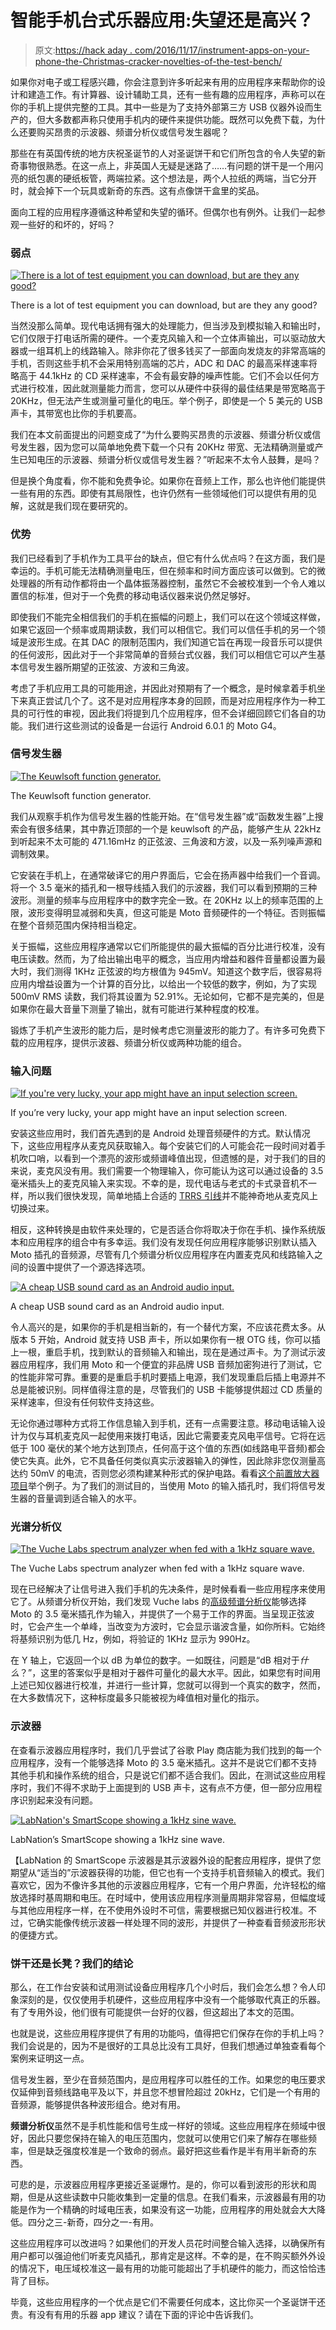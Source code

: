# 智能手机台式乐器应用:失望还是高兴？

> 原文:[https://hack aday . com/2016/11/17/instrument-apps-on-your-phone-the-Christmas-cracker-novelties-of-the-test-bench/](https://hackaday.com/2016/11/17/instrument-apps-on-your-phone-the-christmas-cracker-novelties-of-the-test-bench/)

如果你对电子或工程感兴趣，你会注意到许多听起来有用的应用程序来帮助你的设计和建造工作。有计算器、设计辅助工具，还有一些有趣的应用程序，声称可以在你的手机上提供完整的工具。其中一些是为了支持外部第三方 USB 仪器外设而生产的，但大多数都声称只使用手机内的硬件来提供功能。既然可以免费下载，为什么还要购买昂贵的示波器、频谱分析仪或信号发生器呢？

那些在有英国传统的地方庆祝圣诞节的人对圣诞饼干和它们所包含的令人失望的新奇事物很熟悉。在这一点上，非英国人无疑是迷路了……有问题的饼干是一个用闪亮的纸包裹的硬纸板管，两端拉紧。这个想法是，两个人拉纸的两端，当它分开时，就会掉下一个玩具或新奇的东西。这有点像饼干盒里的奖品。

面向工程的应用程序遵循这种希望和失望的循环。但偶尔也有例外。让我们一起参观一些好的和坏的，好吗？

### 弱点

[![There is a lot of test equipment you can download, but are they any good?](../Images/1f657364da3f69df19410a334582d762.png)](https://hackaday.com/wp-content/uploads/2016/11/sig-gen-search.jpg)

There is a lot of test equipment you can download, but are they any good?

当然没那么简单。现代电话拥有强大的处理能力，但当涉及到模拟输入和输出时，它们仅限于打电话所需的硬件。一个麦克风输入和一个立体声输出，可以驱动放大器或一组耳机上的线路输入。除非你花了很多钱买了一部面向发烧友的非常高端的手机，否则这些手机不会采用特别高端的芯片，ADC 和 DAC 的最高采样速率将略高于 44.1kHz 的 CD 采样速率，不会有最安静的噪声性能。它们不会以任何方式进行校准，因此就测量能力而言，您可以从硬件中获得的最佳结果是带宽略高于 20KHz，但无法产生或测量可量化的电压。举个例子，即使是一个 5 美元的 USB 声卡，其带宽也比你的手机要高。

我们在本文前面提出的问题变成了“为什么要购买昂贵的示波器、频谱分析仪或信号发生器，因为您可以简单地免费下载一个只有 20KHz 带宽、无法精确测量或产生已知电压的示波器、频谱分析仪或信号发生器？”听起来不太令人鼓舞，是吗？

但是换个角度看，你不能和免费争论。如果你在音频上工作，那么也许他们能提供一些有用的东西。即使有其局限性，也许仍然有一些领域他们可以提供有用的见解，这就是我们现在要研究的。

### 优势

我们已经看到了手机作为工具平台的缺点，但它有什么优点吗？在这方面，我们是幸运的。手机可能无法精确测量电压，但在频率和时间方面应该可以做到。它的微处理器的所有动作都将由一个晶体振荡器控制，虽然它不会被校准到一个令人难以置信的标准，但对于一个免费的移动电话仪器来说仍然足够好。

即使我们不能完全相信我们的手机在振幅的问题上，我们可以在这个领域这样做，如果它返回一个频率或周期读数，我们可以相信它。我们可以信任手机的另一个领域是波形生成。在其 DAC 的限制范围内，我们知道它旨在再现一段音乐可以提供的任何波形，因此对于一个非常简单的音频台式仪器，我们可以相信它可以产生基本信号发生器所期望的正弦波、方波和三角波。

考虑了手机应用工具的可能用途，并因此对预期有了一个概念，是时候拿着手机坐下来真正尝试几个了。这不是对应用程序本身的回顾，而是对应用程序作为一种工具的可行性的审视，因此我们将提到几个应用程序，但不会详细回顾它们各自的功能。我们进行这些测试的设备是一台运行 Android 6.0.1 的 Moto G4。

### 信号发生器

[![The Keuwlsoft function generator.](../Images/7bce93a133fa0bbdd1ff898ead57052b.png)](https://hackaday.com/wp-content/uploads/2016/11/keuwlsoft-func-gen.jpg)

The Keuwlsoft function generator.

我们从观察手机作为信号发生器的性能开始。在“信号发生器”或“函数发生器”上搜索会有很多结果，其中靠近顶部的一个是 keuwlsoft 的产品，能够产生从 22kHz 到听起来不太可能的 471.16mHz 的正弦波、三角波和方波，以及一系列噪声源和调制效果。

它安装在手机上，在通常破译它的用户界面后，它会在扬声器中给我们一个音调。将一个 3.5 毫米的插孔和一根导线插入我们的示波器，我们可以看到预期的三种波形。测量的频率与应用程序中的数字完全一致。在 20KHz 以上的频率范围的上限，波形变得明显减弱和失真，但这可能是 Moto 音频硬件的一个特征。否则振幅在整个音频范围内保持相当稳定。

关于振幅，这些应用程序通常以它们所能提供的最大振幅的百分比进行校准，没有电压读数。然而，为了给出输出电平的概念，当应用内增益和器件音量都设置为最大时，我们测得 1KHz 正弦波的均方根值为 945mV。知道这个数字后，很容易将应用内增益设置为一个计算的百分比，以给出一个较低的数字，例如，为了实现 500mV RMS 读数，我们将其设置为 52.91%。无论如何，它都不是完美的，但是如果你在最大音量下测量了输出，就有可能进行某种程度的校准。

锻炼了手机产生波形的能力后，是时候考虑它测量波形的能力了。有许多可免费下载的应用程序，提供示波器、频谱分析仪或两种功能的组合。

### 输入问题

[![If you're very lucky, your app might have an input selection screen.](../Images/a6e2ad39ea8be890ca72f06d19fb2efd.png)](https://hackaday.com/wp-content/uploads/2016/11/input-selection-screen.jpg)

If you’re very lucky, your app might have an input selection screen.

安装这些应用时，我们首先遇到的是 Android 处理音频硬件的方式。默认情况下，这些应用程序从麦克风获取输入。每个安装它们的人可能会花一段时间对着手机吹口哨，以看到一个漂亮的波形或频谱峰值出现，但遗憾的是，对于我们的目的来说，麦克风没有用。我们需要一个物理输入，你可能认为这可以通过设备的 3.5 毫米插头上的麦克风输入来实现。不幸的是，现代电话与老式的卡式录音机不一样，所以我们很快发现，简单地插上合适的 [TRRS 引线](https://en.wikipedia.org/wiki/Phone_connector_(audio)#TRRS_standards)并不能神奇地从麦克风上切换过来。

相反，这种转换是由软件来处理的，它是否适合你将取决于你在手机、操作系统版本和应用程序的组合中有多幸运。我们没有发现任何应用程序能够识别默认插入 Moto 插孔的音频源，尽管有几个频谱分析仪应用程序在内置麦克风和线路输入之间的设置中提供了一个源选择选项。

[![A cheap USB sound card as an Android audio input.](../Images/5218c5afb927c53c87b8b04684df7e61.png)](https://hackaday.com/wp-content/uploads/2016/11/moto-with-soundcard.jpg)

A cheap USB sound card as an Android audio input.

令人高兴的是，如果你的手机是相当新的，有一个替代方案，不应该花费太多。从版本 5 开始，Android 就支持 USB 声卡，所以如果你有一根 OTG 线，你可以插上一根，重启手机，找到默认的音频输入和输出，现在是通过声卡。为了测试示波器应用程序，我们用 Moto 和一个便宜的非品牌 USB 音频加密狗进行了测试，它的性能非常可靠。重要的是重启手机时要插上电源，我们发现重启后插上电源并不总是能被识别。同样值得注意的是，尽管我们的 USB 卡能够提供超过 CD 质量的采样速率，但没有任何软件支持这些。

无论你通过哪种方式将工作信息输入到手机，还有一点需要注意。移动电话输入设计为仅与耳机麦克风一起使用来拨打电话，因此它需要麦克风电平信号。它将在远低于 100 毫伏的某个地方达到顶点，任何高于这个值的东西(如线路电平音频)都会使它失真。此外，它不具备任何类似真实示波器输入的弹性，因此除非您仅测量高达约 50mV 的电流，否则您必须构建某种形式的保护电路。看看[这个前置放大器项目](http://www.instructables.com/id/A-Preamplifier-for-Smartphone-Oscilloscopes/)举个例子。为了我们的测试目的，当使用 Moto 的输入插孔时，我们将信号发生器的音量调到适合输入的水平。

### 光谱分析仪

[![The Vuche Labs spectrum analyzer when fed with a 1kHz square wave.](../Images/46553fc2721444eb1fb9c6898c3a505b.png)](https://hackaday.com/wp-content/uploads/2016/11/vuche-labs-spectrum-analyzer.jpg)

The Vuche Labs spectrum analyzer when fed with a 1kHz square wave.

现在已经解决了让信号进入我们手机的先决条件，是时候看看一些应用程序来使用它了。从频谱分析仪开始，我们发现 Vuche labs 的[高级频谱分析仪](https://play.google.com/store/apps/details?id=com.vuche.asap)能够选择 Moto 的 3.5 毫米插孔作为输入，并提供了一个易于工作的界面。当呈现正弦波时，它会产生一个单峰，当改变为方波时，它会显示谐波含量，如你所料。它始终将基频识别为低几 Hz，例如，将验证的 1KHz 显示为 990Hz。

在 Y 轴上，它返回一个以 dB 为单位的数字。一如既往，问题是“dB 相对于*什么*？”，这里的答案似乎是相对于器件可量化的最大水平。因此，如果您有时间用上述已知仪器进行校准，并进行一些计算，您就可以得到一个真实的数字，然而，在大多数情况下，这种标度最多只能被视为峰值相对量化的指示。

### 示波器

在查看示波器应用程序时，我们几乎尝试了谷歌 Play 商店能为我们找到的每一个应用程序，没有一个能够选择 Moto 的 3.5 毫米插孔。这并不是说它们都不支持其他手机和操作系统的组合，只是说它们都不适合我们。因此，在测试这些应用程序时，我们不得不求助于上面提到的 USB 声卡，这有点不方便，但一部分应用程序识别起来没有问题。

[![LabNation's SmartScope showing a 1kHz sine wave.](../Images/6cfcb9e58676f8273df2ac40b4ffa3d8.png)](https://hackaday.com/wp-content/uploads/2016/11/smartscope-oscilloscope-sine.jpg)

LabNation’s SmartScope showing a 1kHz sine wave.

【LabNation 的 SmartScope 示波器是其示波器外设的配套应用程序，提供了您期望从“适当的”示波器获得的功能，但它也有一个支持手机音频输入的模式。我们喜欢它，因为不像许多其他的示波器应用程序，它有一个用户界面，允许轻松的缩放选择时基周期和电压。在时域中，使用该应用程序测量周期非常容易，但幅度域与其他应用程序一样，在不使用外设时不可信，需要根据已知仪器进行校准。不过，它确实能像传统示波器一样处理不同的波形，并提供了一种查看音频波形形状的便捷方式。

### 饼干还是长凳？我们的结论

那么，在工作台安装和试用测试设备应用程序几个小时后，我们会怎么想？令人印象深刻的是，仅仅使用手机硬件，这些应用程序中没有一个能够取代真正的乐器。有了专用外设，他们很有可能提供一台好的仪器，但这超出了本文的范围。

也就是说，这些应用程序提供了有用的功能吗，值得把它们保存在你的手机上吗？我们会说是的，因为不是很好的工具总比没有工具好，但我们想通过单独查看每个案例来证明这一点。

信号发生器，至少在音频范围内，是应用程序可以胜任的工作。如果您的电压要求仅延伸到音频线路电平及以下，并且您不想冒险超过 20kHz，它们是一个有用的音频源，能够提供各种波形组合。绝对有用。

**频谱分析仪**虽然不是手机性能和信号生成一样好的领域。这些应用程序在频域中很好，因此只要您保持在输入的电压范围内，您就可以使用它们来了解存在哪些频率，但是缺乏强度校准是一个致命的弱点。最好把这些看作是半有用半新奇的东西。

可悲的是，示波器应用程序更接近圣诞爆竹。是的，你可以看到波形的形状和周期，但是从这些读数中只能收集到一定量的信息。在我们看来，示波器最有用的功能是作为一个精确的时域电压表，如果没有这一功能，应用程序的用处就会大大降低。四分之三-新奇，四分之一-有用。

这些应用程序可以改进吗？如果他们的开发人员花时间整合输入选择，以确保所有用户都可以强迫他们听麦克风插孔，那肯定是这样。不幸的是，在不购买额外外设的情况下，电压域校准这一最有用的功能可能超出了手机硬件的能力，而这恰恰违背了目标。

毕竟，这些应用程序的一个优点是它们不需要任何成本，这比你买一个圣诞饼干还贵。有没有有用的乐器 app 建议？请在下面的评论中告诉我们。